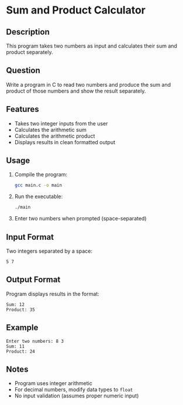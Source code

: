 # Sum and Product Calculator

## Description
This program takes two numbers as input and calculates their sum and product separately.

## Question
Write a program in C to read two numbers and produce the sum and product of those numbers and show the result separately.

## Features
- Takes two integer inputs from the user
- Calculates the arithmetic sum
- Calculates the arithmetic product
- Displays results in clean formatted output

## Usage
1. Compile the program:
   ```bash
   gcc main.c -o main
   ```
2. Run the executable:
   ```bash
   ./main
   ```
3. Enter two numbers when prompted (space-separated)

## Input Format
Two integers separated by a space:
```
5 7
```

## Output Format
Program displays results in the format:
```
Sum: 12
Product: 35
```

## Example
```
Enter two numbers: 8 3
Sum: 11
Product: 24
```

## Notes
- Program uses integer arithmetic
- For decimal numbers, modify data types to `float`
- No input validation (assumes proper numeric input)
